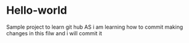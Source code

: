 # Hello-world
Sample project to learn git hub
AS i am learning how to commit making changes in this filw and i will commit it
